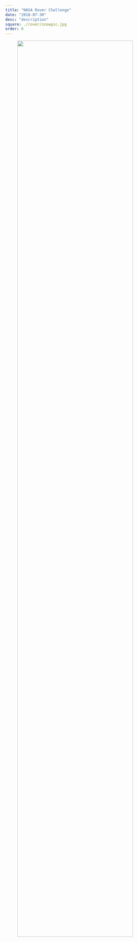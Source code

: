 ```yaml
---
title: "NASA Rover Challenge"
date: "2018-07-30"
desc: "description" 
square: ./rover/snowpic.jpg
order: 6
---
```


<style>
.roversize{
  display: block;
  margin-left: auto;
  margin-right: auto;
  width: 85%; 
}
</style>

<img src="./rover/Roverweb.png" class = "roversize"/>
